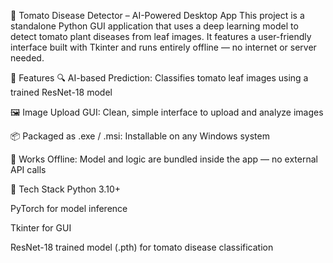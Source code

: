 🍅 Tomato Disease Detector – AI-Powered Desktop App
This project is a standalone Python GUI application that uses a deep learning model to detect tomato plant diseases from leaf images. It features a user-friendly interface built with Tkinter and runs entirely offline — no internet or server needed.

🧠 Features
🔍 AI-based Prediction: Classifies tomato leaf images using a trained ResNet-18 model

🖼️ Image Upload GUI: Clean, simple interface to upload and analyze images

📦 Packaged as .exe / .msi: Installable on any Windows system

🧠 Works Offline: Model and logic are bundled inside the app — no external API calls

🚀 Tech Stack
Python 3.10+

PyTorch for model inference

Tkinter for GUI

ResNet-18 trained model (.pth) for tomato disease classification
